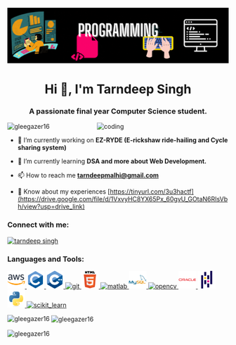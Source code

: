 ![logo](https://github.com/gleegazer16/gleegazer16/blob/main/banner.gif)
<h1 align="center">Hi 👋, I'm Tarndeep Singh</h1>
<h3 align="center">A passionate final year Computer Science student.</h3>

<img align="right" alt="coding" width="300" src="https://cdn.dribbble.com/users/330915/screenshots/3587000/media/343cb53c87e313181d99248d3071bc77.gif">

<p align="left"> <img src="https://komarev.com/ghpvc/?username=gleegazer16&label=Profile%20views&color=0e75b6&style=flat" alt="gleegazer16" /> </p>

- 🔭 I’m currently working on **EZ-RYDE (E-rickshaw ride-hailing and Cycle sharing system)**

- 🌱 I’m currently learning **DSA and more about Web Development.**

- 📫 How to reach me **tarndeepmalhi@gmail.com**

- 📄 Know about my experiences [https://tinyurl.com/3u3hactf](https://drive.google.com/file/d/1VxvyHC8YX65Px_60gvU_GOtaN6RIsVbh/view?usp=drive_link)

<h3 align="left">Connect with me:</h3>
<p align="left">
<a href="https://www.linkedin.com/in/tarndeepsingh/" target="blank"><img align="center" src="https://raw.githubusercontent.com/rahuldkjain/github-profile-readme-generator/master/src/images/icons/Social/linked-in-alt.svg" alt="tarndeep singh" height="30" width="40" /></a>
</p>

<h3 align="left">Languages and Tools:</h3>
<p align="left"> <a href="https://aws.amazon.com" target="_blank" rel="noreferrer"> <img src="https://raw.githubusercontent.com/devicons/devicon/master/icons/amazonwebservices/amazonwebservices-original-wordmark.svg" alt="aws" width="40" height="40"/> </a> <a href="https://www.cprogramming.com/" target="_blank" rel="noreferrer"> <img src="https://raw.githubusercontent.com/devicons/devicon/master/icons/c/c-original.svg" alt="c" width="40" height="40"/> </a> <a href="https://www.w3schools.com/cpp/" target="_blank" rel="noreferrer"> <img src="https://raw.githubusercontent.com/devicons/devicon/master/icons/cplusplus/cplusplus-original.svg" alt="cplusplus" width="40" height="40"/> </a> <a href="https://git-scm.com/" target="_blank" rel="noreferrer"> <img src="https://www.vectorlogo.zone/logos/git-scm/git-scm-icon.svg" alt="git" width="40" height="40"/> </a> <a href="https://www.w3.org/html/" target="_blank" rel="noreferrer"> <img src="https://raw.githubusercontent.com/devicons/devicon/master/icons/html5/html5-original-wordmark.svg" alt="html5" width="40" height="40"/> </a> <a href="https://www.mathworks.com/" target="_blank" rel="noreferrer"> <img src="https://upload.wikimedia.org/wikipedia/commons/2/21/Matlab_Logo.png" alt="matlab" width="40" height="40"/> </a> <a href="https://www.mysql.com/" target="_blank" rel="noreferrer"> <img src="https://raw.githubusercontent.com/devicons/devicon/master/icons/mysql/mysql-original-wordmark.svg" alt="mysql" width="40" height="40"/> </a> <a href="https://opencv.org/" target="_blank" rel="noreferrer"> <img src="https://www.vectorlogo.zone/logos/opencv/opencv-icon.svg" alt="opencv" width="40" height="40"/> </a> <a href="https://www.oracle.com/" target="_blank" rel="noreferrer"> <img src="https://raw.githubusercontent.com/devicons/devicon/master/icons/oracle/oracle-original.svg" alt="oracle" width="40" height="40"/> </a> <a href="https://pandas.pydata.org/" target="_blank" rel="noreferrer"> <img src="https://raw.githubusercontent.com/devicons/devicon/2ae2a900d2f041da66e950e4d48052658d850630/icons/pandas/pandas-original.svg" alt="pandas" width="40" height="40"/> </a> <a href="https://www.python.org" target="_blank" rel="noreferrer"> <img src="https://raw.githubusercontent.com/devicons/devicon/master/icons/python/python-original.svg" alt="python" width="40" height="40"/> </a> <a href="https://scikit-learn.org/" target="_blank" rel="noreferrer"> <img src="https://upload.wikimedia.org/wikipedia/commons/0/05/Scikit_learn_logo_small.svg" alt="scikit_learn" width="40" height="40"/> </a> </p>

<p><img align="left" src="https://github-readme-stats.vercel.app/api/top-langs?username=gleegazer16&show_icons=true&locale=en&layout=compact" alt="gleegazer16" /></p>

<p>&nbsp;<img align="center" src="https://github-readme-stats.vercel.app/api?username=gleegazer16&show_icons=true&locale=en" alt="gleegazer16" /></p>

<p><img align="center" src="https://github-readme-streak-stats.herokuapp.com/?user=gleegazer16&" alt="gleegazer16" /></p>
